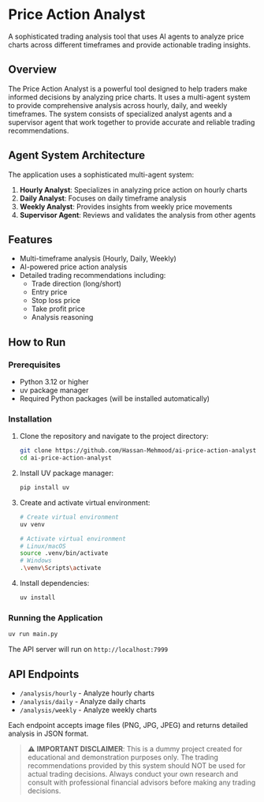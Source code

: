 # Price Action Analyst

A sophisticated trading analysis tool that uses AI agents to analyze price charts across different timeframes and provide actionable trading insights.

## Overview

The Price Action Analyst is a powerful tool designed to help traders make informed decisions by analyzing price charts. It uses a multi-agent system to provide comprehensive analysis across hourly, daily, and weekly timeframes. The system consists of specialized analyst agents and a supervisor agent that work together to provide accurate and reliable trading recommendations.

## Agent System Architecture

The application uses a sophisticated multi-agent system:

1. **Hourly Analyst**: Specializes in analyzing price action on hourly charts
2. **Daily Analyst**: Focuses on daily timeframe analysis
3. **Weekly Analyst**: Provides insights from weekly price movements
4. **Supervisor Agent**: Reviews and validates the analysis from other agents

## Features

- Multi-timeframe analysis (Hourly, Daily, Weekly)
- AI-powered price action analysis
- Detailed trading recommendations including:
  - Trade direction (long/short)
  - Entry price
  - Stop loss price
  - Take profit price
  - Analysis reasoning

## How to Run

### Prerequisites

- Python 3.12 or higher
- uv package manager
- Required Python packages (will be installed automatically)

### Installation

1. Clone the repository and navigate to the project directory:
   ```bash
   git clone https://github.com/Hassan-Mehmood/ai-price-action-analyst.git
   cd ai-price-action-analyst
   ```

2. Install UV package manager:
   ```bash
   pip install uv
   ```

3. Create and activate virtual environment:
   ```bash
   # Create virtual environment
   uv venv

   # Activate virtual environment
   # Linux/macOS
   source .venv/bin/activate
   # Windows
   .\venv\Scripts\activate
   ```

4. Install dependencies:
   ```bash
   uv install
   ```

### Running the Application

   ```bash
   uv run main.py
   ```
   The API server will run on `http://localhost:7999`

## API Endpoints

- `/analysis/hourly` - Analyze hourly charts
- `/analysis/daily` - Analyze daily charts
- `/analysis/weekly` - Analyze weekly charts

Each endpoint accepts image files (PNG, JPG, JPEG) and returns detailed analysis in JSON format.


> ⚠️ **IMPORTANT DISCLAIMER**: This is a dummy project created for educational and demonstration purposes only. The trading recommendations provided by this system should NOT be used for actual trading decisions. Always conduct your own research and consult with professional financial advisors before making any trading decisions.
